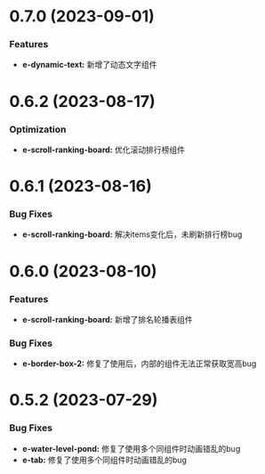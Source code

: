 <!--
 * @Autor: costa
 * @Date: 2023-08-02 16:14:59
 * @LastEditors: costa
 * @LastEditTime: 2023-09-01 14:36:54
 * @Description: 
 * @Copyright: © 2023 by costa. All rights reserved.
-->
# 0.7.0 (2023-09-01)

### Features

* **e-dynamic-text:** 新增了动态文字组件

# 0.6.2 (2023-08-17)

### Optimization

* **e-scroll-ranking-board:** 优化滚动排行榜组件

# 0.6.1 (2023-08-16)

### Bug Fixes

* **e-scroll-ranking-board:** 解决items变化后，未刷新排行榜bug

# 0.6.0 (2023-08-10)

### Features

* **e-scroll-ranking-board:** 新增了排名轮播表组件

### Bug Fixes

* **e-border-box-2:** 修复了使用后，内部的组件无法正常获取宽高bug

# 0.5.2 (2023-07-29)

### Bug Fixes

* **e-water-level-pond:** 修复了使用多个同组件时动画错乱的bug
* **e-tab:** 修复了使用多个同组件时动画错乱的bug